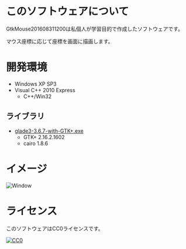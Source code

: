 ﻿# このソフトウェアについて #

GtkMouse201608311200は私個人が学習目的で作成したソフトウェアです。

マウス座標に応じて座標を画面に描画します。

# 開発環境 #

* Windows XP SP3
* Visual C++ 2010 Express
    * C++/Win32

## ライブラリ ##

* [glade3-3.6.7-with-GTK+.exe](http://ftp.gnome.org/pub/GNOME/binaries/win32/glade3/3.6/glade3-3.6.7-with-GTK+.exe)
    * GTK+ 2.16.2.1602
    * cairo 1.8.6

# イメージ #

![Window](https://cdn-ak.f.st-hatena.com/images/fotolife/y/ytyaru/20160831/20160831222223.gif)

# ライセンス #

このソフトウェアはCC0ライセンスです。

[![CC0](http://i.creativecommons.org/p/zero/1.0/88x31.png "CC0")](http://creativecommons.org/publicdomain/zero/1.0/deed.ja)
